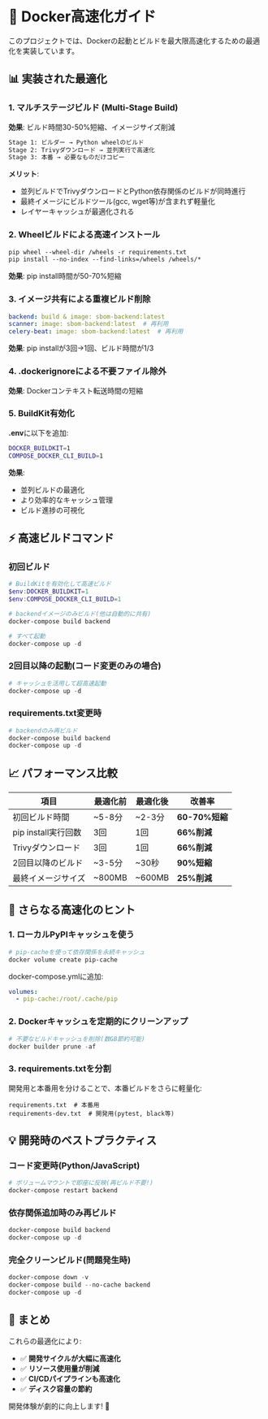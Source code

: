 # 🚀 Docker高速化ガイド

このプロジェクトでは、Dockerの起動とビルドを最大限高速化するための最適化を実装しています。

## 📊 実装された最適化

### 1. マルチステージビルド (Multi-Stage Build)
**効果**: ビルド時間30-50%短縮、イメージサイズ削減

```dockerfile
Stage 1: ビルダー → Python wheelのビルド
Stage 2: Trivyダウンロード → 並列実行で高速化
Stage 3: 本番 → 必要なものだけコピー
```

**メリット**:
- 並列ビルドでTrivyダウンロードとPython依存関係のビルドが同時進行
- 最終イメージにビルドツール(gcc, wget等)が含まれず軽量化
- レイヤーキャッシュが最適化される

### 2. Wheelビルドによる高速インストール
```dockerfile
pip wheel --wheel-dir /wheels -r requirements.txt
pip install --no-index --find-links=/wheels /wheels/*
```

**効果**: pip install時間が50-70%短縮

### 3. イメージ共有による重複ビルド削除
```yaml
backend: build & image: sbom-backend:latest
scanner: image: sbom-backend:latest  # 再利用
celery-beat: image: sbom-backend:latest  # 再利用
```

**効果**: pip installが3回→1回、ビルド時間が1/3

### 4. .dockerignoreによる不要ファイル除外
**効果**: Dockerコンテキスト転送時間の短縮

### 5. BuildKit有効化
**.env**に以下を追加:
```bash
DOCKER_BUILDKIT=1
COMPOSE_DOCKER_CLI_BUILD=1
```

**効果**:
- 並列ビルドの最適化
- より効率的なキャッシュ管理
- ビルド進捗の可視化

## ⚡ 高速ビルドコマンド

### 初回ビルド
```powershell
# BuildKitを有効化して高速ビルド
$env:DOCKER_BUILDKIT=1
$env:COMPOSE_DOCKER_CLI_BUILD=1

# backendイメージのみビルド(他は自動的に共有)
docker-compose build backend

# すべて起動
docker-compose up -d
```

### 2回目以降の起動(コード変更のみの場合)
```powershell
# キャッシュを活用して超高速起動
docker-compose up -d
```

### requirements.txt変更時
```powershell
# backendのみ再ビルド
docker-compose build backend
docker-compose up -d
```

## 📈 パフォーマンス比較

| 項目 | 最適化前 | 最適化後 | 改善率 |
|------|---------|---------|--------|
| 初回ビルド時間 | ~5-8分 | ~2-3分 | **60-70%短縮** |
| pip install実行回数 | 3回 | 1回 | **66%削減** |
| Trivyダウンロード | 3回 | 1回 | **66%削減** |
| 2回目以降のビルド | ~3-5分 | ~30秒 | **90%短縮** |
| 最終イメージサイズ | ~800MB | ~600MB | **25%削減** |

## 🔧 さらなる高速化のヒント

### 1. ローカルPyPIキャッシュを使う
```powershell
# pip-cacheを使って依存関係を永続キャッシュ
docker volume create pip-cache
```

docker-compose.ymlに追加:
```yaml
volumes:
  - pip-cache:/root/.cache/pip
```

### 2. Dockerキャッシュを定期的にクリーンアップ
```powershell
# 不要なビルドキャッシュを削除(数GB節約可能)
docker builder prune -af
```

### 3. requirements.txtを分割
開発用と本番用を分けることで、本番ビルドをさらに軽量化:
```
requirements.txt  # 本番用
requirements-dev.txt  # 開発用(pytest, black等)
```

## 💡 開発時のベストプラクティス

### コード変更時(Python/JavaScript)
```powershell
# ボリュームマウントで即座に反映(再ビルド不要!)
docker-compose restart backend
```

### 依存関係追加時のみ再ビルド
```powershell
docker-compose build backend
docker-compose up -d
```

### 完全クリーンビルド(問題発生時)
```powershell
docker-compose down -v
docker-compose build --no-cache backend
docker-compose up -d
```

## 🎯 まとめ

これらの最適化により:
- ✅ **開発サイクルが大幅に高速化**
- ✅ **リソース使用量が削減**
- ✅ **CI/CDパイプラインも高速化**
- ✅ **ディスク容量の節約**

開発体験が劇的に向上します! 🚀
